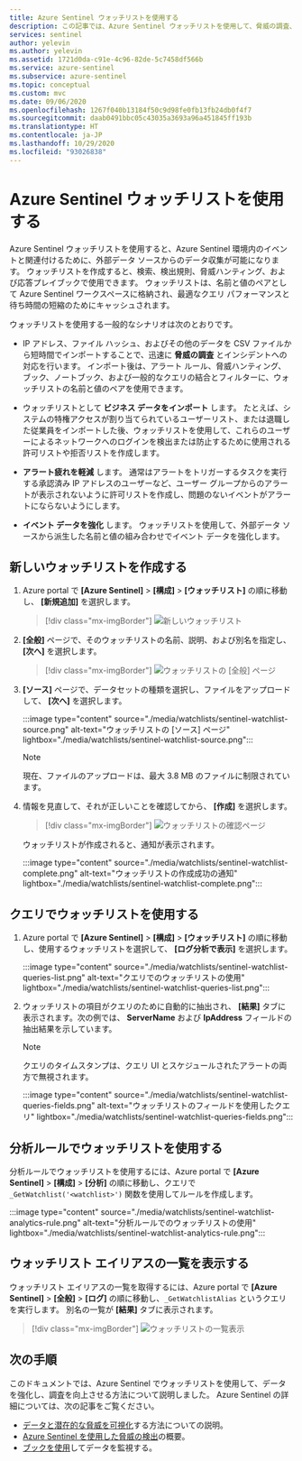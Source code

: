 ```yaml
---
title: Azure Sentinel ウォッチリストを使用する
description: この記事では、Azure Sentinel ウォッチリストを使用して、脅威の調査、ビジネス データのインポート、許可リストの作成、およびイベント データの強化を行う方法について説明します。
services: sentinel
author: yelevin
ms.author: yelevin
ms.assetid: 1721d0da-c91e-4c96-82de-5c7458df566b
ms.service: azure-sentinel
ms.subservice: azure-sentinel
ms.topic: conceptual
ms.custom: mvc
ms.date: 09/06/2020
ms.openlocfilehash: 1267f040b13184f50c9d98fe0fb13fb24db0f4f7
ms.sourcegitcommit: daab0491bbc05c43035a3693a96a451845ff193b
ms.translationtype: HT
ms.contentlocale: ja-JP
ms.lasthandoff: 10/29/2020
ms.locfileid: "93026838"
---
```

# <a name="use-azure-sentinel-watchlists"></a>Azure Sentinel ウォッチリストを使用する

Azure Sentinel ウォッチリストを使用すると、Azure Sentinel 環境内のイベントと関連付けるために、外部データ ソースからのデータ収集が可能になります。 ウォッチリストを作成すると、検索、検出規則、脅威ハンティング、および応答プレイブックで使用できます。 ウォッチリストは、名前と値のペアとして Azure Sentinel ワークスペースに格納され、最適なクエリ パフォーマンスと待ち時間の短縮のためにキャッシュされます。

ウォッチリストを使用する一般的なシナリオは次のとおりです。

- IP アドレス、ファイル ハッシュ、およびその他のデータを CSV ファイルから短時間でインポートすることで、迅速に **脅威の調査** とインシデントへの対応を行います。 インポート後は、アラート ルール、脅威ハンティング、ブック、ノートブック、および一般的なクエリの結合とフィルターに、ウォッチリストの名前と値のペアを使用できます。

- ウォッチリストとして **ビジネス データをインポート** します。 たとえば、システムの特権アクセスが割り当てられているユーザーリスト、または退職した従業員をインポートした後、ウォッチリストを使用して、これらのユーザーによるネットワークへのログインを検出または防止するために使用される許可リストや拒否リストを作成します。

- **アラート疲れを軽減** します。 通常はアラートをトリガーするタスクを実行する承認済み IP アドレスのユーザーなど、ユーザー グループからのアラートが表示されないように許可リストを作成し、問題のないイベントがアラートにならないようにします。

- **イベント データを強化** します。 ウォッチリストを使用して、外部データ ソースから派生した名前と値の組み合わせでイベント データを強化します。

## <a name="create-a-new-watchlist"></a>新しいウォッチリストを作成する

1. Azure portal で **[Azure Sentinel]**  >  **[構成]**  >  **[ウォッチリスト]** の順に移動し、 **[新規追加]** を選択します。

    > [!div class="mx-imgBorder"]
    > ![新しいウォッチリスト](./media/watchlists/sentinel-watchlist-new.png)

1. **[全般]** ページで、そのウォッチリストの名前、説明、および別名を指定し、 **[次へ]** を選択します。

    > [!div class="mx-imgBorder"]
    > ![ウォッチリストの [全般] ページ](./media/watchlists/sentinel-watchlist-general.png)

1. **[ソース]** ページで、データセットの種類を選択し、ファイルをアップロードして、 **[次へ]** を選択します。

    :::image type="content" source="./media/watchlists/sentinel-watchlist-source.png" alt-text="ウォッチリストの [ソース] ページ" lightbox="./media/watchlists/sentinel-watchlist-source.png":::

    > [!NOTE]
    >
    > 現在、ファイルのアップロードは、最大 3.8 MB のファイルに制限されています。

1. 情報を見直して、それが正しいことを確認してから、 **[作成]** を選択します。

    > [!div class="mx-imgBorder"]
    > ![ウォッチリストの確認ページ](./media/watchlists/sentinel-watchlist-review.png)

    ウォッチリストが作成されると、通知が表示されます。

    :::image type="content" source="./media/watchlists/sentinel-watchlist-complete.png" alt-text="ウォッチリストの作成成功の通知" lightbox="./media/watchlists/sentinel-watchlist-complete.png":::

## <a name="use-watchlists-in-queries"></a>クエリでウォッチリストを使用する

1. Azure portal で **[Azure Sentinel]**  >  **[構成]**  >  **[ウォッチリスト]** の順に移動し、使用するウォッチリストを選択して、 **[ログ分析で表示]** を選択します。

    :::image type="content" source="./media/watchlists/sentinel-watchlist-queries-list.png" alt-text="クエリでのウォッチリストの使用" lightbox="./media/watchlists/sentinel-watchlist-queries-list.png":::

1. ウォッチリストの項目がクエリのために自動的に抽出され、 **[結果]** タブに表示されます。次の例では、 **ServerName** および **IpAddress** フィールドの抽出結果を示しています。

    > [!NOTE]
    > クエリのタイムスタンプは、クエリ UI とスケジュールされたアラートの両方で無視されます。

    :::image type="content" source="./media/watchlists/sentinel-watchlist-queries-fields.png" alt-text="ウォッチリストのフィールドを使用したクエリ" lightbox="./media/watchlists/sentinel-watchlist-queries-fields.png":::
    
## <a name="use-watchlists-in-analytics-rules"></a>分析ルールでウォッチリストを使用する

分析ルールでウォッチリストを使用するには、Azure portal で **[Azure Sentinel]**  >  **[構成]**  >  **[分析]** の順に移動し、クエリで `_GetWatchlist('<watchlist>')` 関数を使用してルールを作成します。

:::image type="content" source="./media/watchlists/sentinel-watchlist-analytics-rule.png" alt-text="分析ルールでのウォッチリストの使用" lightbox="./media/watchlists/sentinel-watchlist-analytics-rule.png":::

## <a name="view-list-of-watchlists-aliases"></a>ウォッチリスト エイリアスの一覧を表示する

ウォッチリスト エイリアスの一覧を取得するには、Azure portal で **[Azure Sentinel]**  >  **[全般]**  >  **[ログ]** の順に移動し、`_GetWatchlistAlias` というクエリを実行します。 別名の一覧が **[結果]** タブに表示されます。

> [!div class="mx-imgBorder"]
> ![ウォッチリストの一覧表示](./media/watchlists/sentinel-watchlist-alias.png)

## <a name="next-steps"></a>次の手順
このドキュメントでは、Azure Sentinel でウォッチリストを使用して、データを強化し、調査を向上させる方法について説明しました。 Azure Sentinel の詳細については、次の記事をご覧ください。
- [データと潜在的な脅威を可視化](quickstart-get-visibility.md)する方法についての説明。
- [Azure Sentinel を使用した脅威の検出](tutorial-detect-threats.md)の概要。
- [ブックを使用](tutorial-monitor-your-data.md)してデータを監視する。

